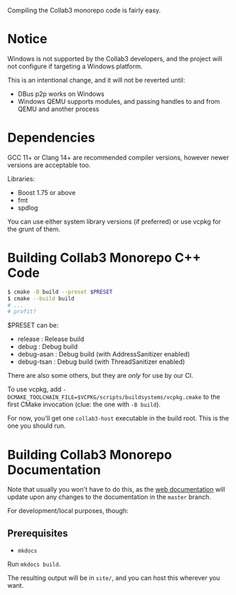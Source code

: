 Compiling the Collab3 monorepo code is fairly easy.

# Notice

Windows is not supported by the Collab3 developers, and the project will not configure if targeting a Windows platform.

This is an intentional change, and it will not be reverted until:

- DBus p2p works on Windows
- Windows QEMU supports modules, and passing handles to and from QEMU and another process

# Dependencies

GCC 11+ or Clang 14+ are recommended compiler versions, however newer versions are acceptable too.

Libraries:

* Boost 1.75 or above
* fmt
* spdlog

You can use either system library versions (if preferred) or use vcpkg for the grunt of them.

# Building Collab3 Monorepo C++ Code

```bash
$ cmake -B build --preset $PRESET
$ cmake --build build
# ...
# profit?
```

$PRESET can be:

- release : Release build
- debug : Debug build
- debug-asan : Debug build (with AddressSanitizer enabled)
- debug-tsan : Debug build (with ThreadSanitizer enabled)

There are also some others, but they are *only* for use by our CI.

To use vcpkg, add `-DCMAKE_TOOLCHAIN_FILE=$VCPKG/scripts/buildsystems/vcpkg.cmake` to the first CMake invocation (clue:
the one with `-B build`).

For now, you'll get one `collab3-host` executable in the build root. This is the one you should run.

<!-- TODO: The agent will need another configure/build step.. -->

# Building Collab3 Monorepo Documentation

Note that usually you won't have to do this, as the [web documentation](https://computernewb.github.io/collab3) will update
upon any changes to the documentation in the `master` branch. 

For development/local purposes, though:

## Prerequisites
- `mkdocs`

Run `mkdocs build`. 

The resulting output will be in `site/`, and you can host this wherever you want.